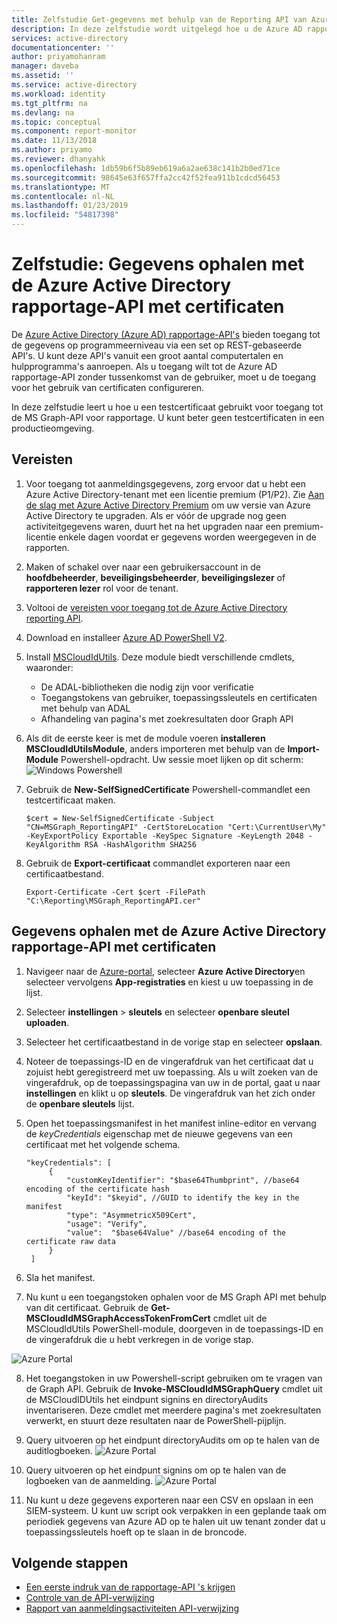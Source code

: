 ```yaml
---
title: Zelfstudie Get-gegevens met behulp van de Reporting API van Azure AD met certificaten | Microsoft Docs
description: In deze zelfstudie wordt uitgelegd hoe u de Azure AD rapportage-API gebruikt met certificaatreferenties om gegevens uit directory's zonder tussenkomst van de gebruiker.
services: active-directory
documentationcenter: ''
author: priyamohanram
manager: daveba
ms.assetid: ''
ms.service: active-directory
ms.workload: identity
ms.tgt_pltfrm: na
ms.devlang: na
ms.topic: conceptual
ms.component: report-monitor
ms.date: 11/13/2018
ms.author: priyamo
ms.reviewer: dhanyahk
ms.openlocfilehash: 1db59b6f5b89eb619a6a2ae638c141b2b0ed71ce
ms.sourcegitcommit: 98645e63f657ffa2cc42f52fea911b1cdcd56453
ms.translationtype: MT
ms.contentlocale: nl-NL
ms.lasthandoff: 01/23/2019
ms.locfileid: "54817398"
---
```

# <a name="tutorial-get-data-using-the-azure-active-directory-reporting-api-with-certificates"></a>Zelfstudie: Gegevens ophalen met de Azure Active Directory rapportage-API met certificaten

De [Azure Active Directory (Azure AD) rapportage-API's](concept-reporting-api.md) bieden toegang tot de gegevens op programmeerniveau via een set op REST-gebaseerde API's. U kunt deze API's vanuit een groot aantal computertalen en hulpprogramma's aanroepen. Als u toegang wilt tot de Azure AD rapportage-API zonder tussenkomst van de gebruiker, moet u de toegang voor het gebruik van certificaten configureren.

In deze zelfstudie leert u hoe u een testcertificaat gebruikt voor toegang tot de MS Graph-API voor rapportage. U kunt beter geen testcertificaten in een productieomgeving. 

## <a name="prerequisites"></a>Vereisten

1. Voor toegang tot aanmeldingsgegevens, zorg ervoor dat u hebt een Azure Active Directory-tenant met een licentie premium (P1/P2). Zie [Aan de slag met Azure Active Directory Premium](../fundamentals/active-directory-get-started-premium.md) om uw versie van Azure Active Directory te upgraden. Als er vóór de upgrade nog geen activiteitgegevens waren, duurt het na het upgraden naar een premium-licentie enkele dagen voordat er gegevens worden weergegeven in de rapporten. 

2. Maken of schakel over naar een gebruikersaccount in de **hoofdbeheerder**, **beveiligingsbeheerder**, **beveiligingslezer** of **rapporteren lezer** rol voor de tenant. 

3. Voltooi de [vereisten voor toegang tot de Azure Active Directory reporting API](howto-configure-prerequisites-for-reporting-api.md). 

4. Download en installeer [Azure AD PowerShell V2](https://github.com/Azure/azure-docs-powershell-azuread/blob/master/docs-conceptual/azureadps-2.0/install-adv2.md).

5. Install [MSCloudIdUtils](https://www.powershellgallery.com/packages/MSCloudIdUtils/). Deze module biedt verschillende cmdlets, waaronder:
    - De ADAL-bibliotheken die nodig zijn voor verificatie
    - Toegangstokens van gebruiker, toepassingssleutels en certificaten met behulp van ADAL
    - Afhandeling van pagina's met zoekresultaten door Graph API

6. Als dit de eerste keer is met de module voeren **installeren MSCloudIdUtilsModule**, anders importeren met behulp van de **Import-Module** Powershell-opdracht. Uw sessie moet lijken op dit scherm: ![Windows Powershell](./media/tutorial-access-api-with-certificates/module-install.png)
  
7. Gebruik de **New-SelfSignedCertificate** Powershell-commandlet een testcertificaat maken.

   ```
   $cert = New-SelfSignedCertificate -Subject "CN=MSGraph_ReportingAPI" -CertStoreLocation "Cert:\CurrentUser\My" -KeyExportPolicy Exportable -KeySpec Signature -KeyLength 2048 -KeyAlgorithm RSA -HashAlgorithm SHA256
   ```

8. Gebruik de **Export-certificaat** commandlet exporteren naar een certificaatbestand.

   ```
   Export-Certificate -Cert $cert -FilePath "C:\Reporting\MSGraph_ReportingAPI.cer"

   ```

## <a name="get-data-using-the-azure-active-directory-reporting-api-with-certificates"></a>Gegevens ophalen met de Azure Active Directory rapportage-API met certificaten

1. Navigeer naar de [Azure-portal](https://portal.azure.com), selecteer **Azure Active Directory**en selecteer vervolgens **App-registraties** en kiest u uw toepassing in de lijst. 

2. Selecteer **instellingen** > **sleutels** en selecteer **openbare sleutel uploaden**.

3. Selecteer het certificaatbestand in de vorige stap en selecteer **opslaan**. 

4. Noteer de toepassings-ID en de vingerafdruk van het certificaat dat u zojuist hebt geregistreerd met uw toepassing. Als u wilt zoeken van de vingerafdruk, op de toepassingspagina van uw in de portal, gaat u naar **instellingen** en klikt u op **sleutels**. De vingerafdruk van het zich onder de **openbare sleutels** lijst.

5. Open het toepassingsmanifest in het manifest inline-editor en vervang de *keyCredentials* eigenschap met de nieuwe gegevens van een certificaat met het volgende schema. 

   ```
   "keyCredentials": [
        {
            "customKeyIdentifier": "$base64Thumbprint", //base64 encoding of the certificate hash
            "keyId": "$keyid", //GUID to identify the key in the manifest
            "type": "AsymmetricX509Cert",
            "usage": "Verify",
            "value":  "$base64Value" //base64 encoding of the certificate raw data
        }
    ]
   ```

6. Sla het manifest. 
  
7. Nu kunt u een toegangstoken ophalen voor de MS Graph API met behulp van dit certificaat. Gebruik de **Get-MSCloudIdMSGraphAccessTokenFromCert** cmdlet uit de MSCloudIdUtils PowerShell-module, doorgeven in de toepassings-ID en de vingerafdruk die u hebt verkregen in de vorige stap. 

 ![Azure Portal](./media/tutorial-access-api-with-certificates/getaccesstoken.png)

8. Het toegangstoken in uw Powershell-script gebruiken om te vragen van de Graph API. Gebruik de **Invoke-MSCloudIdMSGraphQuery** cmdlet uit de MSCloudIDUtils het eindpunt signins en directoryAudits inventariseren. Deze cmdlet met meerdere pagina's met zoekresultaten verwerkt, en stuurt deze resultaten naar de PowerShell-pijplijn.

9. Query uitvoeren op het eindpunt directoryAudits om op te halen van de auditlogboeken. 
 ![Azure Portal](./media/tutorial-access-api-with-certificates/query-directoryAudits.png)

10. Query uitvoeren op het eindpunt signins om op te halen van de logboeken van de aanmelding.
 ![Azure Portal](./media/tutorial-access-api-with-certificates/query-signins.png)

11. Nu kunt u deze gegevens exporteren naar een CSV en opslaan in een SIEM-systeem. U kunt uw script ook verpakken in een geplande taak om periodiek gegevens van Azure AD op te halen uit uw tenant zonder dat u toepassingssleutels hoeft op te slaan in de broncode. 

## <a name="next-steps"></a>Volgende stappen

* [Een eerste indruk van de rapportage-API 's krijgen](concept-reporting-api.md)
* [Controle van de API-verwijzing](https://developer.microsoft.com/graph/docs/api-reference/beta/resources/directoryaudit) 
* [Rapport van aanmeldingsactiviteiten API-verwijzing](https://developer.microsoft.com/graph/docs/api-reference/beta/resources/signin)
